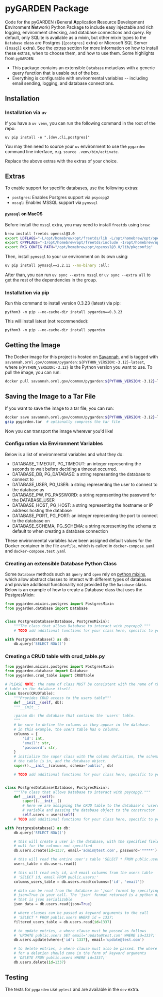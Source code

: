 # pyGARDEN Package

Code for the pyGARDEN (**G**eneral **A**pplication **R**esource **D**evelopment **E**nvironment **N**etwork) Python Package to include easy injectable and rich logging, environment checking, and database
connections and query. By default, only SQLite is available as a mixin, but other mixin types to the `Database` class
are Postgres (`[postgres]` extra) or Microsoft SQL Server (`[mssql]` extra). See the [extras](#Extras) section for more
information on how to install these extras, when to choose them, and how to use them.
Some highlights from `pyGARDEN`:

- This package contains an extensible `Database` metaclass with a generic query function that is usable out of the box.
- Everything is configurable with environmental variables -- including email sending, logging, and database connections.

## Installation

### Installation via `uv`

If you have a `uv venv`, you can run the following command in the root of the repo:

`uv pip install -e ".[dev,cli,postgres]"`

You may then need to source your `uv` environment to use the `pygarden` command line interface, e.g. `source .venv/bin/activate`.

Replace the above extras with the extras of your choice.

## Extras

To enable support for specific databases, use the following extras:

- `postgres`: Enables Postgres support via `psycopg2`
- `mssql`: Enables MSSQL support via `pymssql`

#### `pymssql` on MacOS

Before install the `mssql` extra, you may need to install `freetds` using `brew`:

```bash
brew install freetds openssl@3.0
export LDFLAGS="-L/opt/homebrew/opt/freetds/lib -L/opt/homebrew/opt/openssl@3.0/lib"
export CPPFLAGS="-I/opt/homebrew/opt/freetds/include -I/opt/homebrew/opt/openssl@3.0/include"
export PKG_CONFIG_PATH="/opt/homebrew/opt/openssl@3.0/lib/pkgconfig"
```

Then, install `pymssql` to your uv environment on its own using:

```bash
uv pip install pymssql==2.2.11 --no-binary :all:
```

After than, you can run `uv sync --extra mssql` or `uv sync --extra all` to get the rest of the dependencies in the group.

### Installation via pip

Run this command to install version 0.3.23 (latest) via pip:

`python3 -m pip --no-cache-dir install pygarden==0.3.23`

This will install latest (not recommended):

`python3 -m pip --no-cache-dir install pygarden`

## Getting the Image

The Docker image for this project is hosted on [Savannah](https://savannah.ornl.gov/),
and is tagged with `savannah.ornl.gov/common/pygarden:${PYTHON_VERSION:-3.12}-latest`,
where `${PYTHON_VERSION:-3.12}` is the Python version you want to use. To pull the
image, you can run:

```bash
docker pull savannah.ornl.gov/common/pygarden:${PYTHON_VERSION:-3.12}-latest
```

## Saving the Image to a Tar File

If you want to save the image to a tar file, you can run:

```bash
docker save savannah.ornl.gov/common/pygarden:${PYTHON_VERSION:-3.12}-latest -o pygarden.tar
gzip pygarden.tar  # optionally compress the tar file
```

Now you can transport the image wherever you'd like!

### Configuration via Environment Variables

Below is a list of environmental variables and what they do:

- DATABASE_TIMEOUT, PG_TIMEOUT: an integer representing the seconds to wait before deciding a timeout occurred.
- DATABASE_DB, PG_DATABASE: a string representing the database to connect to
- DATABASE_USER, PG_USER: a string representing the user to connect to the database as
- DATABASE_PW, PG_PASSWORD: a string representing the password for the DATABASE_USER
- DATABASE_HOST, PG_HOST: a string representing the hostname or IP address hosting the database
- DATABASE_PORT, PG_PORT: an integer representing the port to connect to the database on
- DATABASE_SCHEMA, PG_SCHEMA: a string representing the schema to default to when creating a database connection

These environmental variables have been assigned default values for the Docker container in the file `envfile`, which is called in `docker-compose.yaml` and `docker-compose.test.yaml`

### Creating an extensible Database Python Class

Some `Database` methods such as `query` and `open` rely on
[python mixins](https://www.python.org/dev/peps/pep-0487/), which allow
abstract classes to interact with different types of databases and provide
additional functionality not provided by the `Database` class. Below is an
example of how to create a Database class that uses the PostgresMixin:

```python
from pygarden.mixins.postgres import PostgresMixin
from pygarden.database import Database


class PostgresDatabase(Database, PostgresMixin):
    """The class that allows Database to interact with psycopg2."""
    # TODO add additional functions for your class here, specific to your needs

with PostgresDatabase() as db:
    db.query('SELECT NOW()')
```

### Creating a CRUD table with crud_table.py

```python
from pygarden.mixins.postgres import PostgresMixin
from pygarden.database import Database
from pygarden.crud_table import CRUDTable

# PLEASE NOTE: the name of class MUST be consistent with the name of the
# table in the database itself.
class Users(CRUDTable):
    """Provides CRUD access to the users table"""
    def __init__(self, db):
    """__init__:

    :param db: the database that contains the 'users' table.
    """
    # be sure to define the columns as they appear in the database.
    # in this example, the users table has 6 columns.
    columns = {
        'id': int,
        'email': str,
        'password': str,
    }
    # initialize the super class with the column definition, the schema that
    # the table is in, and the database object.
    super().__init__(columns, schema='public', db)

    # TODO add additional functions for your class here, specific to your needs


class PostgresDatabase(Database, PostgresMixin):
    """The class that allows Database to interact with psycopg2."""
    def __init__(self):
        super().__init__()
        # here we are assigning the CRUD table to the database's 'users'
        # variable and passing the database object to the constructor
        self.users = users(self)
    # TODO add additional functions for your class here, specific to your needs

with PostgresDatabase() as db:
    db.query('SELECT NOW()')

    # this will create a user in the database, with the specified fields and
    # null for the columns not specified
    db.users.create(id=1337, email='admin@test.com', password='*****')

    # this will read the entire user's table 'SELECT * FROM public.users;'
    users_table = db.users.read()

    # this will read only id, and email columns from the users table
    # 'SELECT id, email FROM public.users;'
    columns_users_table = db.users.read(columns=['id', 'email'])

    # data can be read from the database in 'json' format by specifying
    # json=True in your call. The 'json' format returned is a python dictionary
    # that is json serializable
    json_data = db.users.read(json=True)

    # where clauses can be passed as keyword arguments to the call
    # 'SELECT * FROM public.users WHERE id = 1337;
    filtered_users_table = db.users.read(id=1337)

    # to update entries, a where clause must be passed as follows
    # 'UPDATE public.users SET email='update@test.com' WHERE id=1337;'
    db.users.update(where={'id': 1337}, email='update@test.com')

    # to delete entries, a where clause must also be passed. The where clause
    # for a deletion should come in the form of keyword arguments
    # 'DELETE FROM public.users WHERE id=1337;'
    db.users.delete(id=1337)
```

## Testing

The tests for `pygarden` use `pytest` and are available in the `dev` extra.
